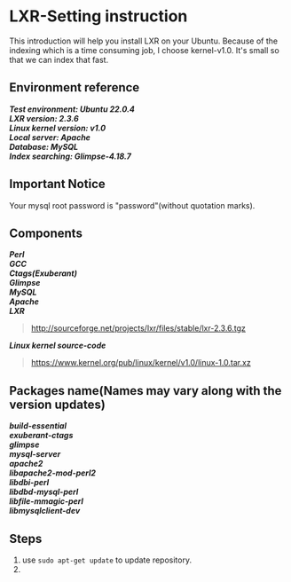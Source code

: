 # LXR-Setting instruction


This introduction will help you install LXR on your Ubuntu.
Because of the indexing which is a time consuming job, I choose kernel-v1.0. It's small so that we can index that fast.

## Environment reference
***Test environment: Ubuntu 22.0.4***  
***LXR version: 2.3.6***  
***Linux kernel version: v1.0***  
***Local server: Apache***  
***Database: MySQL***  
***Index searching: Glimpse-4.18.7***  

## Important Notice
Your mysql root password is "password"(without quotation marks).

## Components
***Perl***  
***GCC***  
***Ctags(Exuberant)***  
***Glimpse***  
***MySQL***  
***Apache***  
***LXR***  
> http://sourceforge.net/projects/lxr/files/stable/lxr-2.3.6.tgz  
  
***Linux kernel source-code***  
> https://www.kernel.org/pub/linux/kernel/v1.0/linux-1.0.tar.xz  
  
## Packages name(Names may vary along with the version updates)
***build-essential***  
***exuberant-ctags***  
***glimpse***  
***mysql-server***  
***apache2***  
***libapache2-mod-perl2***  
***libdbi-perl***  
***libdbd-mysql-perl***  
***libfile-mmagic-perl***  
***libmysqlclient-dev***  

## Steps
1. use `sudo apt-get update` to update repository.
2. 
